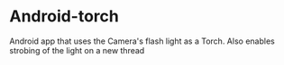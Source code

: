 # Android-torch
Android app that uses the Camera's flash light as a Torch.  Also enables strobing of the light on a new thread
